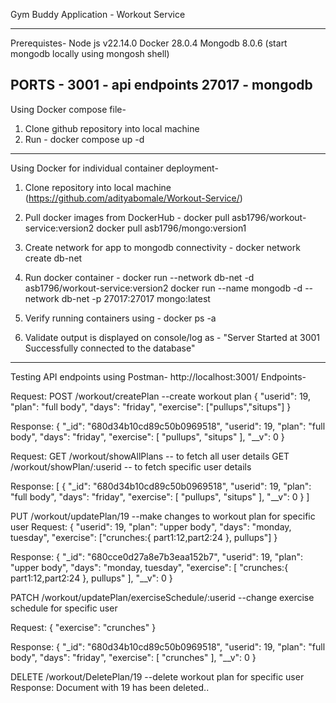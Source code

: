 Gym Buddy Application - Workout Service

--------------------------------------------------------
Prerequistes-
Node js v22.14.0
Docker 28.0.4
Mongodb 8.0.6 (start mongodb locally using mongosh shell)

PORTS - 3001 - api endpoints
        27017 - mongodb 
--------------------------------------------------------
Using Docker compose file-
1. Clone github repository into local machine
2. Run - docker compose up -d
   
--------------------------------------------------------
Using Docker for individual container deployment-
1. Clone repository into local machine (https://github.com/adityabomale/Workout-Service/)
2. Pull docker images from DockerHub - docker pull asb1796/workout-service:version2
                                       docker pull asb1796/mongo:version1

3. Create network for app to mongodb connectivity - docker network create db-net
4. Run docker container - docker run --network db-net -d asb1796/workout-service:version2
                          docker run --name mongodb -d --network db-net -p 27017:27017 mongo:latest
5. Verify running containers using - docker ps -a
6. Validate output is displayed on console/log as - "Server Started at 3001
                                                     Successfully connected to the database"
   
--------------------------------------------------------
Testing API endpoints using Postman-
http://localhost:3001/<API path>
Endpoints-

Request:
POST /workout/createPlan   --create workout plan
{
    "userid": 19,
    "plan": "full body",
    "days": "friday",
    "exercise": ["pullups","situps"]
}

Response:
{
        "_id": "680d34b10cd89c50b0969518",
        "userid": 19,
        "plan": "full body",
        "days": "friday",
        "exercise": [
            "pullups",
            "situps"
        ],
        "__v": 0
}

Request:
GET /workout/showAllPlans -- to fetch all user details
GET /workout/showPlan/:userid -- to fetch specific user details

Response:
[
    {
        "_id": "680d34b10cd89c50b0969518",
        "userid": 19,
        "plan": "full body",
        "days": "friday",
        "exercise": [
            "pullups",
            "situps"
        ],
        "__v": 0
    }
]

PUT /workout/updatePlan/19  --make changes to workout plan for specific user
Request:
{
    "userid": 19,
    "plan": "upper body",
    "days": "monday, tuesday",
    "exercise": ["crunches:{ part1:12,part2:24 }, pullups"]
}

Response:
{
    "_id": "680cce0d27a8e7b3eaa152b7",
    "userid": 19,
    "plan": "upper body",
    "days": "monday, tuesday",
    "exercise": [
        "crunches:{ part1:12,part2:24 }, pullups"
    ],
    "__v": 0
}


PATCH /workout/updatePlan/exerciseSchedule/:userid  --change exercise schedule for specific user

Request:
{
    "exercise": "crunches"
}

Response:
{
    "_id": "680d34b10cd89c50b0969518",
    "userid": 19,
    "plan": "full body",
    "days": "friday",
    "exercise": [
        "crunches"
    ],
    "__v": 0
}


DELETE /workout/DeletePlan/19   --delete workout plan for specific user
Response:
Document with 19 has been deleted..
